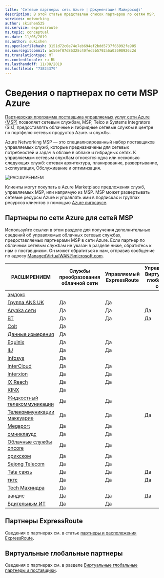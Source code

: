 ```yaml
---
title: 'Сетевые партнеры: сеть Azure | Документация Майкрософт'
description: В этой статье представлен список партнеров по сетям MSP.
services: networking
author: skishen525
ms.service: expressroute
ms.topic: conceptual
ms.date: 11/05/2019
ms.author: sukishen
ms.openlocfilehash: 3151d72c0e74e7eb694ef2bdd5737f65992fe905
ms.sourcegitcommit: ac56ef07d86328c40fed5b5792a6a02698926c2d
ms.translationtype: MT
ms.contentlocale: ru-RU
ms.lasthandoff: 11/08/2019
ms.locfileid: "73824379"
---
```

# <a name="about-azure-networking-msp-partners"></a>Сведения о партнерах по сети MSP Azure

[Партнерская программа поставщика управляемых услуг сети Azure (MSP)](https://azure.microsoft.com/blog/enhancing-the-customer-experience-with-the-azure-networking-msp-partner-program/) позволяет сетевым службам, MSP, Telco и Systems Integrators (SIs), предоставлять облачные и гибридные сетевые службы в центре по портфелю сетевых продуктов Azure. и службы.

Azure Networking MSP — это специализированный набор поставщиков управляемых служб, которые предназначены для сетевых потребностей и задач в облаке в облаке и гибридных сетях. К управляемым сетевым службам относятся одна или несколько следующих служб: сетевая архитектура, планирование, развертывание, эксплуатация, Обслуживание и оптимизация.

![РАСШИРЕНИЕМ][0]

Клиенты могут покупать в Azure Marketplace предложения служб, управляемых MSP, или напрямую из MSP. MSP может развертывать сетевые ресурсы Azure и управлять ими в подписках и группах ресурсов клиентов с помощью [Azure лигхсаусе](https://azure.microsoft.com/services/azure-lighthouse/).

## <a name="msp"></a>Партнеры по сети Azure для сетей MSP

Используйте ссылки в этом разделе для получения дополнительных сведений об управляемых облачных сетевых службах, предоставляемых партнерами MSP в сети Azure. Если партнер по облачным сетевым службам не указан в разделе ниже, обратитесь к нам с поставщиком. Он может обратиться к нам, отправив сообщение по адресу ManagedVirtualWAN@microsoft.com. 

| **РАСШИРЕНИЕМ** | **Службы преобразования облачной сети** | **Управляемый ExpressRoute** | **Управляемая Виртуальная глобальная сеть** | **Управляемые службы безопасности сети** |**Вычисление границ управляемой сети** |
| ---| ---| ---| ---| ---| ---|
|[амдокс](https://www.amdocs.com/)|||||Да|
|[Группа ANS UK](https://www.ans.co.uk/)|Да|Да||||
|[Aryaka сети](https://www.aryaka.com/azure-msp-vwan-managed-service-provider-launch-partner-aryaka/)|Да |Да |Да | | |
|[BT](https://www.globalservices.bt.com/en/solutions/products/cloud-connect-azure)|Да|Да|Да|||
|[Colt](https://www.colt.net/why-colt/strategic-alliances/microsoft-partnership/msp/)|Да|||||
|[Данные измерения](https://www.dimensiondata.com/)|Да|||||
|[Equinix](https://www.equinix.com/)|Да|Да||||
|[IIJ](https://www.iij.ad.jp/biz/cloudex/)|Да|Да||||
|[Infosys](https://www.infosys.com/services/microsoft-cloud-business/pages/index.aspx)|Да||||Да|
|[InterCloud](https://intercloud.com/partners/microsoft-azure/)|Да|Да||||
|[Interxion](https://www.interxion.com/products/interconnection/cloud-connect/support-your-cloud-strategy/)|Да|Да||||
|[IX Reach](https://www.ixreach.com/services/sdn-cloud-connect/)|Да|Да||||
|[KINX](https://www.kinx.net/service/cloud/?lang=en)|Да|||||
|[Жидкостный телекоммуникации](https://liquidcloud.africa/azure-networking)|Да|Да||||
|[Телекоммуникации маккуарие](https://macquariecloudservices.com/azure-managed-services/)|Да|Да|Да|||
|[Megaport](https://www.megaport.com/services/microsoft-expressroute/)|Да|Да||||
|[омниклаудс](https://omniclouds.com/services/)|Да|Да||||
|[Облачные службы oncore]( https://www.oncore.cloud/services/ue-for-expressroute/)|Да|Да||||
|[орикском]( https://www.orixcom.com/cloud-solutions/)|Да|Да||||
|[Sejong Telecom](https://www.sejongtelecom.net/en/pages/service/cloud_ms)|Да|Да||||
|[Tata связь](https://www.tatacommunications.com/about/our-alliances/microsoft-alliance/)|Да|Да|Да|Да||
|[тктс](https://www.tatacommunications-ts.com/index.php)|Да|Да|Да|||
|[Tech Махиндра](https://networkservices.techmahindra.com/pages/default.aspx)|Да||||Да|
|[вандис](https://www.vandis.com/microsoft-azure-practice/)|Да|Да|Да|||
|[Бдительным ИТ](https://vigilant.it/manage-cloud-service/)|Да|Да||||

## <a name="expressroute"></a>Партнеры ExpressRoute

Сведения о партнерах см. в статье [партнеры и расположения ExpressRoute](../expressroute/expressroute-locations-providers.md).

## <a name="vwan"></a>Виртуальные глобальные партнеры

Сведения о партнерах см. в разделе [Виртуальные глобальные партнеры и поставщики](../virtual-wan/virtual-wan-locations-partners.md).

<!--Image References-->
[0]: ./media/networking-partners-msp/msp.png "Описание программы MSP"
